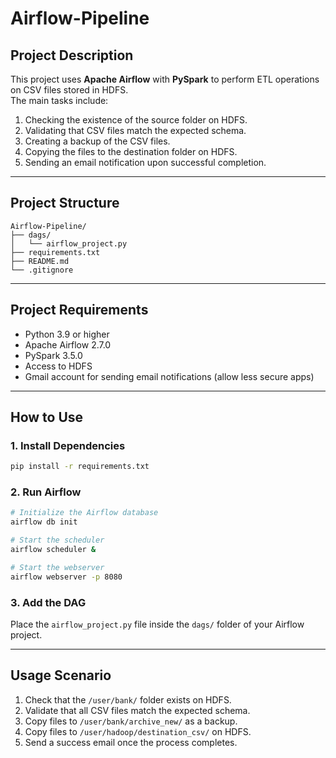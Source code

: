 # Airflow-Pipeline

## Project Description
This project uses **Apache Airflow** with **PySpark** to perform ETL operations on CSV files stored in HDFS.  
The main tasks include:

1. Checking the existence of the source folder on HDFS.
2. Validating that CSV files match the expected schema.
3. Creating a backup of the CSV files.
4. Copying the files to the destination folder on HDFS.
5. Sending an email notification upon successful completion.

---

## Project Structure
```
Airflow-Pipeline/
├── dags/
│   └── airflow_project.py
├── requirements.txt
├── README.md
└── .gitignore
```

---

## Project Requirements
- Python 3.9 or higher
- Apache Airflow 2.7.0
- PySpark 3.5.0
- Access to HDFS
- Gmail account for sending email notifications (allow less secure apps)

---

## How to Use

### 1. Install Dependencies
```bash
pip install -r requirements.txt
```

### 2. Run Airflow
```bash
# Initialize the Airflow database
airflow db init

# Start the scheduler
airflow scheduler &

# Start the webserver
airflow webserver -p 8080
```

### 3. Add the DAG
Place the `airflow_project.py` file inside the `dags/` folder of your Airflow project.

---

## Usage Scenario

1. Check that the `/user/bank/` folder exists on HDFS.
2. Validate that all CSV files match the expected schema.
3. Copy files to `/user/bank/archive_new/` as a backup.
4. Copy files to `/user/hadoop/destination_csv/` on HDFS.
5. Send a success email once the process completes.
